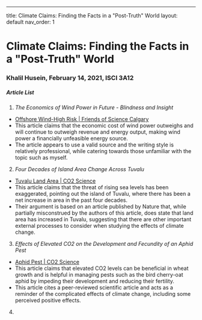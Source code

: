 ---
title: Climate Claims: Finding the Facts in a "Post-Truth" World 
layout: default
nav_order: 1


# Climate Claims: Finding the Facts in a "Post-Truth" World 
### Khalil Husein, February 14, 2021, ISCI 3A12

##### Article List
1. *The Economics of Wind Power in Future - Blindness and Insight*
* [Offshore Wind-High Risk | Friends of Science Calgary](https://blog.friendsofscience.org/2020/09/30/the-economics-of-wind-power-in-future-blindness-and-insight/) 
* This article claims that the economic cost of wind power outweighs and will continue to outweigh revenue and energy output, making wind power a financially unfeasible energy source.
* The article appears to use a valid source and the writing style is relatively professional, while catering towards those unfamiliar with the topic such as myself.
2. *Four Decades of Island Area Change Across Tuvalu*
* [Tuvalu Land Area | CO2 Science](http://www.co2science.org/articles/V23/dec/a7.php)
* This article claims that the threat of rising sea levels has been exaggerated, pointing out the island of Tuvalu, where there has been a net increase in area in the past four decades.
* Their argument is based on an article published by Nature that, while partially misconstrued by the authors of this article, does state that land area has increased in Tuvalu, suggesting that there are other important external processes to consider when studying the effects of climate change. 
3. *Effects of Elevated CO2 on the Development and Fecundity of an Aphid Pest*
* [Aphid Pest | CO2 Science](http://www.co2science.org/articles/V24/feb/a3.php)
* This article claims that elevated CO2 levels can be beneficial in wheat growth and is helpful in managing pests such as the bird cherry-oat aphid by impeding their development and reducing their fertility.
* This article cites a peer-reviewed scientific article and acts as a reminder of the complicated effects of climate change, including some perceived positive effects.  
 4. 
